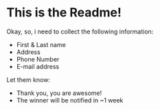 # This is the Readme!

Okay, so, i need to collect the following information:

  * First & Last name
  * Address
  * Phone Number
  * E-mail address

Let them know:

  * Thank you, you are awesome!
  * The winner will be notified in ~1 week
